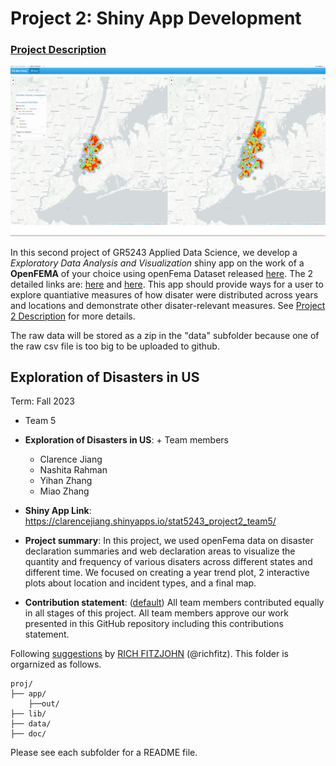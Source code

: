 # Project 2: Shiny App Development

### [Project Description](doc/project2_desc.md)

![screenshot](doc/figs/map.jpg)

In this second project of GR5243 Applied Data Science, we develop a *Exploratory Data Analysis and Visualization* shiny app on the work of a **OpenFEMA** of your choice using openFema Dataset released [here](https://www.fema.gov/about/openfema/data-sets). The 2 detailed links are: [here](https://www.fema.gov/openfema-data-page/fema-web-declaration-areas-v1) and [here](https://www.fema.gov/openfema-data-page/disaster-declarations-summaries-v2). This app should provide ways for a user to explore quantiative measures of how disater were distributed across years and locations and demonstrate other disater-relevant measures. See [Project 2 Description](doc/project2_desc.md) for more details.  

The raw data will be stored as a zip in the "data" subfolder because one of the raw csv file is too big to be uploaded to github.


## Exploration of Disasters in US
Term: Fall 2023

+ Team 5
+ **Exploration of Disasters in US**: + Team members
	+ Clarence Jiang
	+ Nashita Rahman
	+ Yihan Zhang
	+ Miao Zhang

+ **Shiny App Link**: https://clarencejiang.shinyapps.io/stat5243_project2_team5/

+ **Project summary**: In this project, we used openFema data on disaster declaration summaries and web declaration areas to visualize the quantity and frequency of various disaters across different states and different time. We focused on creating a year trend plot, 2 interactive plots about location and incident types, and a final map.

+ **Contribution statement**: ([default](doc/a_note_on_contributions.md)) All team members contributed equally in all stages of this project. All team members approve our work presented in this GitHub repository including this contributions statement. 

Following [suggestions](http://nicercode.github.io/blog/2013-04-05-projects/) by [RICH FITZJOHN](http://nicercode.github.io/about/#Team) (@richfitz). This folder is orgarnized as follows.

```
proj/
├── app/
	├──out/
├── lib/
├── data/
├── doc/
```

Please see each subfolder for a README file.
